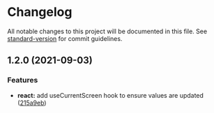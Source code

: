 # Changelog

All notable changes to this project will be documented in this file. See [standard-version](https://github.com/conventional-changelog/standard-version) for commit guidelines.

## 1.2.0 (2021-09-03)


### Features

* **react:** add useCurrentScreen hook to ensure values are updated ([215a9eb](https://github.com/tobua/reactigation/commit/215a9ebb260c4a236c9a19891b0f94becc35c11a))
